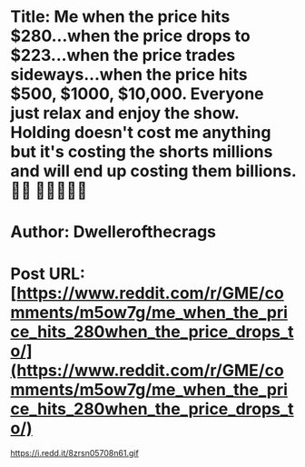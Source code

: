 # Title: Me when the price hits $280...when the price drops to $223...when the price trades sideways...when the price hits $500, $1000, $10,000. Everyone just relax and enjoy the show. Holding doesn't cost me anything but it's costing the shorts millions and will end up costing them billions. 💎🙌 🚀🚀🚀🚀🚀
# Author: Dwellerofthecrags
# Post URL: [https://www.reddit.com/r/GME/comments/m5ow7g/me_when_the_price_hits_280when_the_price_drops_to/](https://www.reddit.com/r/GME/comments/m5ow7g/me_when_the_price_hits_280when_the_price_drops_to/)


https://i.redd.it/8zrsn05708n61.gif